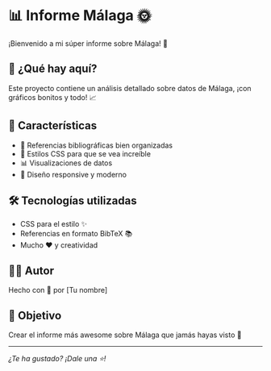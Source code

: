 # 📊 Informe Málaga 🌞

¡Bienvenido a mi súper informe sobre Málaga! 🎉

## 🤔 ¿Qué hay aquí?
Este proyecto contiene un análisis detallado sobre datos de Málaga, ¡con gráficos bonitos y todo! 📈

## 🚀 Características
- 📑 Referencias bibliográficas bien organizadas
- 💅 Estilos CSS para que se vea increíble
- 📊 Visualizaciones de datos
- 🎨 Diseño responsive y moderno

## 🛠️ Tecnologías utilizadas
- CSS para el estilo ✨
- Referencias en formato BibTeX 📚
- Mucho ❤️ y creatividad

## 👩‍💻 Autor
Hecho con 💖 por [Tu nombre]

## 🎯 Objetivo
Crear el informe más awesome sobre Málaga que jamás hayas visto 🎪

---
*¿Te ha gustado? ¡Dale una ⭐!*